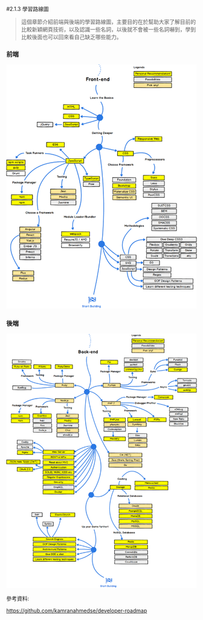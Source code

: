 #2.1.3 學習路線圖
> 這個章節介紹前端與後端的學習路線圖，主要目的在於幫助大家了解目前的比較新穎網頁技術，以及認識一些名詞，以後就不會被一些名詞嚇到，學到比較後面也可以回來看自己缺乏哪些能力。

### 前端
![](/assets/frontend.png)
### 後端
![](/assets/backend.png)



參考資料:

https://github.com/kamranahmedse/developer-roadmap